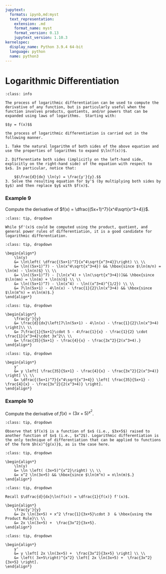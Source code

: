```yaml
---
jupytext:
  formats: ipynb,md:myst
  text_representation:
    extension: .md
    format_name: myst
    format_version: 0.13
    jupytext_version: 1.10.3
kernelspec:
  display_name: Python 3.9.4 64-bit
  language: python
  name: python3
---
```

# Logarithmic Differentiation

```{admonition} Compute Derivatives using Logarithmic Differentiation
:class: info

The process of logarithmic differentiation can be used to compute the derivative of any function, but is particularly useful when the function involves products, quotients, and/or powers that can be expanded using laws of logarithms.  Starting with:

$$y = f(x)$$

the process of logarithmic differentiation is carried out in the following manner.

1. Take the natural logarithm of both sides of the above equation and use the properties of logarithms to expand $\ln(f(x))$. 

2. Differentiate both sides (implicitly on the left-hand side, explicitly on the right-hand side) of the equation with respect to $x$. In particular, notice that:

    $$\frac{d}{dx} \ln(y) = \frac{y'}{y}.$$
3. Solve the resulting equation for $y'$ (by multiplying both sides by $y$) and then replace $y$ with $f(x)$.
```

### Example 9

Compute the derivative of $f(x) = \dfrac{(5x+1)^7}{x^4\sqrt{x^3+4}}$.

```{admonition} Step 1: Observe that $f(x)$ involves products, quotients, and powers.
:class: tip, dropdown

While $f'(x)$ could be computed using the product, quotient, and general power rules of differentiation, it is a good candidate for logarithmic differentiation.
```

```{admonition} Step 2: Take the natural logarithm of both sides of $y=f(x)$ and expand $\ln(f(x))$ using laws of logarithms.
:class: tip, dropdown

\begin{align*}
    \ln(y) 
    &= \ln\left( \dfrac{(5x+1)^7}{x^4\sqrt{x^3+4}}\right) \\ \\
    &= \ln((5x+1)^7) - \ln(x^4\sqrt{x^3+4}) && \hbox{since $\ln(m/n) = \ln(m) - \ln(n)$} \\ \\
    &= \ln((5x+1)^7) - [\ln(x^4) + \ln(\sqrt{x^3+4})]&& \hbox{since $\ln(mn) = \ln(m) + \ln(n)$} \\ \\
    &= \ln((5x+1)^7) - \ln(x^4) - \ln((x^3+4)^{1/2}) \\ \\
    &= 7\ln(5x+1) - 4\ln(x) - \frac{1}{2}\ln(x^3+4) && \hbox{since $\ln(m^n) = n\ln(m)$.}
\end{align*}
```

```{admonition} Step 3: Differentiate both sides. Recall $\dfrac{d}{dx}\ln(f(x)) = \dfrac{1}{f(x)} f'(x)$.
:class: tip, dropdown

\begin{align*}
    \frac{y'}{y} 
    &= \frac{d}{dx}\left[7\ln(5x+1) - 4\ln(x) - \frac{1}{2}\ln(x^3+4) \right]\\ \\
    &= 7\frac{1}{5x+1}\cdot 5 - 4\frac{1}{x} - \frac{1}{2} \cdot \frac{1}{x^3+4}\cdot 3x^2\\ \\
    &= \frac{35}{5x+1} - \frac{4}{x} - \frac{3x^2}{2(x^3+4).}
\end{align*}
```

```{admonition} Step 4: Solve for $y'$ (by multiplying both sides by $y$) and replace $y$ with $f(x)$.
:class: tip, dropdown

\begin{align*}
    y'
    &= y \left[ \frac{35}{5x+1} - \frac{4}{x} - \frac{3x^2}{2(x^3+4)} \right] \\ \\
    &= \dfrac{(5x+1)^7}{x^4\sqrt{x^3+4}} \left[ \frac{35}{5x+1} - \frac{4}{x} - \frac{3x^2}{2(x^3+4)} \right]. 
\end{align*}
```

### Example 10

Compute the derivative of $f(x) = \left(3x+5\right)^{x^2}$.

```{admonition} Step 1: Recognize the form of $f(x)$.
:class: tip, dropdown

Observe that $f(x)$ is a function of $x$ (i.e., $3x+5$) raised to another function of $x$ (i.e., $x^2$). Logarithmic differentiation is the only technique of differentiation that can be applied to functions of the form $h(x)^{g(x)}$, as is the case here.
```

```{admonition} Step 2: Take the natural logarithm of both sides of $y=f(x)$ and expand $\ln(f(x))$ using laws of logarithms.
:class: tip, dropdown

\begin{align*}
    \ln(y) 
    &= \ln \left( (3x+5)^{x^2}\right) \\ \\
    &= x^2 \ln(3x+5) && \hbox{since $\ln(m^n) = n\ln(m)$.}
\end{align*}
```

```{admonition} Step 3: Differentiate both sides. 
:class: tip, dropdown

Recall $\dfrac{d}{dx}\ln(f(x)) = \dfrac{1}{f(x)} f'(x)$.

\begin{align*}
    \frac{y'}{y} 
    &= 2x \ln(3x+5) + x^2 \frac{1}{3x+5}\cdot 3  & \hbox{using the Product Rule}\\ \\
    &= 2x \ln(3x+5) +  \frac{3x^2}{3x+5}.
\end{align*}
```

```{admonition} Step 4: Solve for $y'$ (by multiplying both sides by $y$) and replace $y$ with $f(x)$.
:class: tip, dropdown

\begin{align*}
    y'
    &= y \left[ 2x \ln(3x+5) +  \frac{3x^2}{3x+5} \right] \\ \\
    &= \left( 3x+5\right)^{x^2} \left[ 2x \ln(3x+5) +  \frac{3x^2}{3x+5} \right]. 
\end{align*}
```